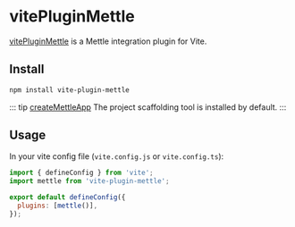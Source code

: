 # vitePluginMettle

[vitePluginMettle](https://www.npmjs.com/package/vite-plugin-mettle) is a Mettle integration plugin for Vite.

## Install

```bash
npm install vite-plugin-mettle
```

::: tip
[createMettleApp](/tool/createMettleApp/) The project scaffolding tool is installed by default.
:::

## Usage

In your vite config file (`vite.config.js` or `vite.config.ts`):

```js
import { defineConfig } from 'vite';
import mettle from 'vite-plugin-mettle';

export default defineConfig({
  plugins: [mettle()],
});
```
